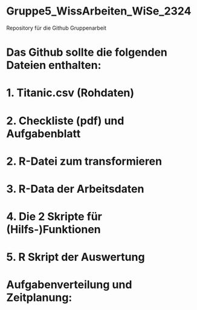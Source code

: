 # Gruppe5_WissArbeiten_WiSe_2324
Repository für die Github Gruppenarbeit

# Das Github sollte die folgenden Dateien enthalten:
# 1. Titanic.csv (Rohdaten)
# 2. Checkliste (pdf) und Aufgabenblatt
# 2. R-Datei zum transformieren
# 3. R-Data der Arbeitsdaten
# 4. Die 2 Skripte für (Hilfs-)Funktionen
# 5. R Skript der Auswertung

# Aufgabenverteilung und Zeitplanung:

